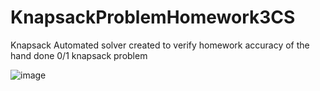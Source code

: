 # KnapsackProblemHomework3CS

Knapsack Automated solver created to verify homework accuracy of the hand done 0/1 knapsack problem


![image](https://user-images.githubusercontent.com/46609177/171436301-d1b47bb7-1a34-4482-8c0a-e11516538fda.png)
